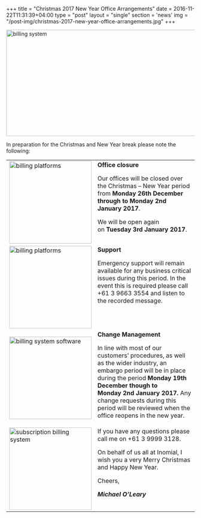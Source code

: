 +++
title = "Christmas 2017 New Year Office Arrangements"
date = 2016-11-22T11:31:39+04:00
type = "post"
layout = "single"
section = 'news'
img = "/post-img/christmas-2017-new-year-office-arrangements.jpg"
+++

<p><img class="alignnone" src="https://gallery.mailchimp.com/59da774bd029eb6c22f2fb236/images/f1102e35-22cd-4584-a63e-dfb3889f104d.jpg" alt="billing system" width="756" height="283" align="centre"></p>
<p>In preparation for the Christmas and New Year break please note the following:</p>
<table border="0" width="600" cellspacing="0" cellpadding="5">
<tbody>
<tr>
<td valign="middle" width="140"><img class="alignnone" src="https://gallery.mailchimp.com/59da774bd029eb6c22f2fb236/images/dac07e01-d1df-4ae0-b167-153752f91617.png" alt="billing platforms" width="220" height="220"></td>
<td align="left" valign="top"><strong>Office closure</strong><p></p>
<p>Our offices will be closed over the Christmas – New Year period from<strong>&nbsp;Monday&nbsp;26th December through to Monday 2nd January 2017</strong>.</p>
<p>We will be open again on<strong>&nbsp;Tuesday 3rd January 2017</strong>.</p></td>
</tr>
<tr>
<td valign="middle" width="140"><img class="alignnone" src="https://gallery.mailchimp.com/59da774bd029eb6c22f2fb236/images/a1dd8dcd-c85b-408f-8d2d-c0bd6fb6b198.png" alt="billing platforms" width="220" height="220"></td>
<td align="left" valign="top"><strong>Support</strong><p></p>
<p>Emergency support will remain available for any business critical issues during this period. In the event this is required please call +61 3 9663 3554 and listen to the recorded message.</p></td>
</tr>
<tr>
<td valign="middle" width="140"><img class="alignnone" src="https://gallery.mailchimp.com/59da774bd029eb6c22f2fb236/images/cd8dac1a-5dea-4682-ba04-7674a0a60e65.png" alt="billing system software" width="220" height="220"></td>
<td align="left" valign="top"><strong>Change Management</strong><p></p>
<p>In line with most of our customers’ procedures, as well as the wider industry, an embargo period will be in place during the period&nbsp;<strong>Monday 19th December though to Monday&nbsp;2nd January 2017.</strong>&nbsp;Any change requests during this period will be reviewed when the office reopens in the new year.</p></td>
</tr>
<tr>
<td valign="middle" width="140"><img class="alignnone" src="https://gallery.mailchimp.com/59da774bd029eb6c22f2fb236/images/73d967c3-a667-4b5d-8f88-a8c115587266.png" alt="subscription billing system" width="220" height="220"></td>
<td align="left" valign="top">If you have any questions please call me on +61 3 9999 3128.<p></p>
<p>On behalf of us all at Inomial, I wish you a very Merry Christmas and Happy New Year.</p>
<p>Cheers,</p>
<p><strong><em>Michael O’Leary</em></strong></p></td>
</tr>
</tbody>
</table>